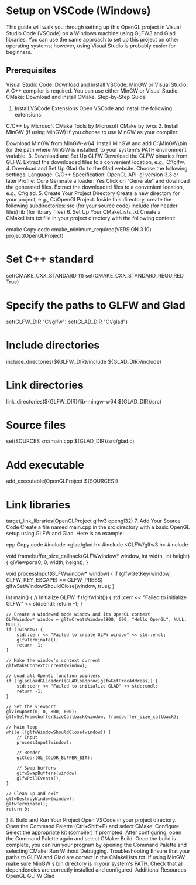 # Setup on VSCode (Windows)

This guide will walk you through setting up this OpenGL project in Visual Studio Code (VSCode) on a Windows machine using GLFW3 and Glad libraries. You can use the same approach to set up this project on other operating systems; however, using Visual Studio is probably easier for beginners.

## Prerequisites
Visual Studio Code: Download and install VSCode.
MinGW or Visual Studio: A C++ compiler is required. You can use either MinGW or Visual Studio.
CMake: Download and install CMake.
Step-by-Step Guide
1. Install VSCode Extensions
Open VSCode and install the following extensions:

C/C++ by Microsoft
CMake Tools by Microsoft
CMake by twxs
2. Install MinGW (if using MinGW)
If you choose to use MinGW as your compiler:

Download MinGW from MinGW-w64.
Install MinGW and add C:\MinGW\bin (or the path where MinGW is installed) to your system's PATH environment variable.
3. Download and Set Up GLFW
Download the GLFW binaries from GLFW.
Extract the downloaded files to a convenient location, e.g., C:\glfw.
4. Download and Set Up Glad
Go to the Glad website.
Choose the following settings:
Language: C/C++
Specification: OpenGL
API: gl version 3.3 or later
Profile: Core
Generate a loader: Yes
Click on "Generate" and download the generated files.
Extract the downloaded files to a convenient location, e.g., C:\glad.
5. Create Your Project Directory
Create a new directory for your project, e.g., C:\OpenGLProject.
Inside this directory, create the following subdirectories:
src (for your source code)
include (for header files)
lib (for library files)
6. Set Up Your CMakeLists.txt
Create a CMakeLists.txt file in your project directory with the following content:

cmake
Copy code
cmake_minimum_required(VERSION 3.10)
project(OpenGLProject)

# Set C++ standard
set(CMAKE_CXX_STANDARD 11)
set(CMAKE_CXX_STANDARD_REQUIRED True)

# Specify the paths to GLFW and Glad
set(GLFW_DIR "C:/glfw")
set(GLAD_DIR "C:/glad")

# Include directories
include_directories(${GLFW_DIR}/include ${GLAD_DIR}/include)

# Link directories
link_directories(${GLFW_DIR}/lib-mingw-w64 ${GLAD_DIR}/src)

# Source files
set(SOURCES src/main.cpp ${GLAD_DIR}/src/glad.c)

# Add executable
add_executable(OpenGLProject ${SOURCES})

# Link libraries
target_link_libraries(OpenGLProject glfw3 opengl32)
7. Add Your Source Code
Create a file named main.cpp in the src directory with a basic OpenGL setup using GLFW and Glad. Here is an example:

cpp
Copy code
#include <glad/glad.h>
#include <GLFW/glfw3.h>
#include <iostream>

void framebuffer_size_callback(GLFWwindow* window, int width, int height) {
    glViewport(0, 0, width, height);
}

void processInput(GLFWwindow* window) {
    if (glfwGetKey(window, GLFW_KEY_ESCAPE) == GLFW_PRESS)
        glfwSetWindowShouldClose(window, true);
}

int main() {
    // Initialize GLFW
    if (!glfwInit()) {
        std::cerr << "Failed to initialize GLFW" << std::endl;
        return -1;
    }

    // Create a windowed mode window and its OpenGL context
    GLFWwindow* window = glfwCreateWindow(800, 600, "Hello OpenGL", NULL, NULL);
    if (!window) {
        std::cerr << "Failed to create GLFW window" << std::endl;
        glfwTerminate();
        return -1;
    }

    // Make the window's context current
    glfwMakeContextCurrent(window);

    // Load all OpenGL function pointers
    if (!gladLoadGLLoader((GLADloadproc)glfwGetProcAddress)) {
        std::cerr << "Failed to initialize GLAD" << std::endl;
        return -1;
    }

    // Set the viewport
    glViewport(0, 0, 800, 600);
    glfwSetFramebufferSizeCallback(window, framebuffer_size_callback);

    // Main loop
    while (!glfwWindowShouldClose(window)) {
        // Input
        processInput(window);

        // Render
        glClear(GL_COLOR_BUFFER_BIT);

        // Swap buffers
        glfwSwapBuffers(window);
        glfwPollEvents();
    }

    // Clean up and exit
    glfwDestroyWindow(window);
    glfwTerminate();
    return 0;
}
8. Build and Run Your Project
Open VSCode in your project directory.
Open the Command Palette (Ctrl+Shift+P) and select CMake: Configure.
Select the appropriate kit (compiler) if prompted.
After configuring, open the Command Palette again and select CMake: Build.
Once the build is complete, you can run your program by opening the Command Palette and selecting CMake: Run Without Debugging.
Troubleshooting
Ensure that your paths to GLFW and Glad are correct in the CMakeLists.txt.
If using MinGW, make sure MinGW's bin directory is in your system's PATH.
Check that all dependencies are correctly installed and configured.
Additional Resources
OpenGL
GLFW
Glad

